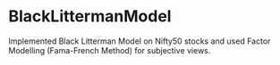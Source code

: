 # BlackLittermanModel
Implemented Black Litterman Model on Nifty50 stocks and used Factor Modelling (Fama-French Method) for subjective views.
